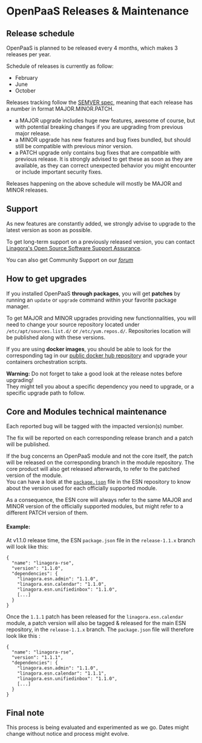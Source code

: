 # OpenPaaS Releases & Maintenance

## Release schedule
OpenPaaS is planned to be released every 4 months, which makes 3 releases per year.

Schedule of releases is currently as follow:
- February
- June
- October

Releases tracking follow the [SEMVER spec](https://semver.org/spec/v2.0.0.html), meaning that each release has a number in format MAJOR.MINOR.PATCH.
- a MAJOR upgrade includes huge new features, awesome of course, but with potential breaking changes if you are upgrading from previous major release.
- a MINOR upgrade has new features and bug fixes bundled, but should still be compatible with previous minor version.
- a PATCH upgrade only contains bug fixes that are compatible with previous release. It is strongly advised to get these as soon as they are available, as they can correct unexpected behavior you might encounter or include important security fixes.

Releases happening on the above schedule will mostly be MAJOR and MINOR releases.

## Support

As new features are constantly added, we strongly advise to upgrade to the latest version as soon as possible.   

To get long-term support on a previously released version, you can contact [Linagora's Open Source Software Support Assurance](https://linagora.com/open-source-support/).

You can also get Community Support on our [*forum*](https://forum.open-paas.org)

## How to get upgrades

If you installed OpenPaaS **through packages**, you will get **patches** by running an `update` or `upgrade` command within your favorite package manager.   

To get MAJOR and MINOR upgrades providing new functionnalities, you will need to change your source repository located under `/etc/apt/sources.list.d/` or `/etc/yum.repos.d/`. Repositories location will be published along with these versions.

If you are using **docker images**, you should be able to look for the corresponding tag in our [public docker hub repository](https://hub.docker.com/u/linagora/) and upgrade your containers orchestration scripts.

**Warning:** Do not forget to take a good look at the release notes before upgrading!  
They might tell you about a specific dependency you need to upgrade, or a specific upgrade path to follow.

## Core and Modules technical maintenance
Each reported bug will be tagged with the impacted version(s) number.

The fix will be reported on each corresponding release branch and a patch will be published.

If the bug concerns an OpenPaaS module and not the core itself, the patch will be released on the corresponding branch in the module repository. The core product will also get released afterwards, to refer to the patched version of the module.   
You can have a look at the [`package.json`](../package.json) file in the ESN repository to know about the version used for each officially supported module.

As a consequence, the ESN core will always refer to the same MAJOR and MINOR version of the officially supported modules, but might refer to a different PATCH version of them.

#### Example:
At v1.1.0 release time, the ESN `package.json` file in the `release-1.1.x` branch will look like this:
```
{
  "name": "linagora-rse",
  "version": "1.1.0",
  "dependencies": {
    "linagora.esn.admin": "1.1.0",
    "linagora.esn.calendar": "1.1.0",
    "linagora.esn.unifiedinbox": "1.1.0",
    [...]
  }
}
```
Once the `1.1.1` patch has been released for the `linagora.esn.calendar` module, a patch version will also be tagged & released for the main ESN repository, in the `release-1.1.x` branch.
The `package.json` file will therefore look like this :
```
{
  "name": "linagora-rse",
  "version": "1.1.1",
  "dependencies": {
    "linagora.esn.admin": "1.1.0",
    "linagora.esn.calendar": "1.1.1",
    "linagora.esn.unifiedinbox": "1.1.0",
    [...]
  }
}
```

## Final note
This process is being evaluated and experimented as we go. Dates might change without notice and process might evolve.